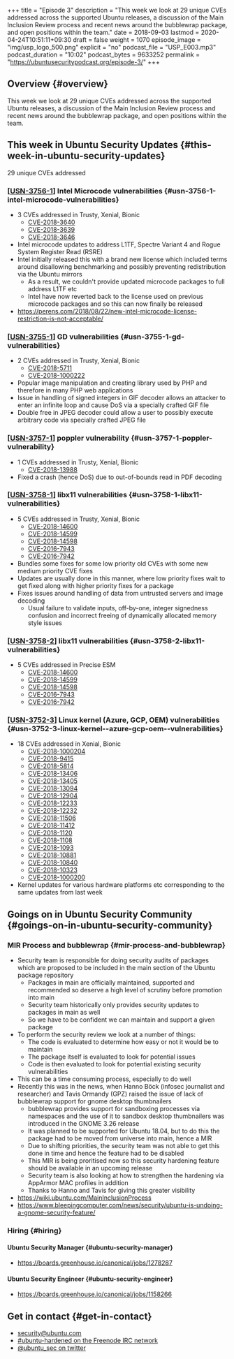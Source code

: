 +++
title = "Episode 3"
description = "This week we look at 29 unique CVEs addressed across the supported Ubuntu releases, a discussion of the Main Inclusion Review process and recent news around the bubblewrap package, and open positions within the team."
date = 2018-09-03
lastmod = 2020-04-24T10:51:11+09:30
draft = false
weight = 1070
episode_image = "img/usp_logo_500.png"
explicit = "no"
podcast_file = "USP_E003.mp3"
podcast_duration = "10:02"
podcast_bytes = 9633252
permalink = "https://ubuntusecuritypodcast.org/episode-3/"
+++

## Overview {#overview}

This week we look at 29 unique CVEs addressed across the supported Ubuntu releases, a discussion of the Main Inclusion Review process and recent news around the bubblewrap package, and open positions within the team.


## This week in Ubuntu Security Updates {#this-week-in-ubuntu-security-updates}

29 unique CVEs addressed


### [[USN-3756-1](https://usn.ubuntu.com/3756-1/)] Intel Microcode vulnerabilities {#usn-3756-1-intel-microcode-vulnerabilities}

-   3 CVEs addressed in Trusty, Xenial, Bionic
    -   [CVE-2018-3640](https://people.canonical.com/~ubuntu-security/cve/CVE-2018-3640)
    -   [CVE-2018-3639](https://people.canonical.com/~ubuntu-security/cve/CVE-2018-3639)
    -   [CVE-2018-3646](https://people.canonical.com/~ubuntu-security/cve/CVE-2018-3646)
-   Intel microcode updates to address L1TF, Spectre Variant 4 and Rogue System Register Read (RSRE)
-   Intel initially released this with a brand new license which included terms around disallowing benchmarking and possibly preventing redistribution via the Ubuntu mirrors
    -   As a result, we couldn't provide updated microcode packages to full address L1TF etc
    -   Intel have now reverted back to the license used on previous microcode packages and so this can now finally be released
-   <https://perens.com/2018/08/22/new-intel-microcode-license-restriction-is-not-acceptable/>


### [[USN-3755-1](https://usn.ubuntu.com/3755-1/)] GD vulnerabilities {#usn-3755-1-gd-vulnerabilities}

-   2 CVEs addressed in Trusty, Xenial, Bionic
    -   [CVE-2018-5711](https://people.canonical.com/~ubuntu-security/cve/CVE-2018-5711)
    -   [CVE-2018-1000222](https://people.canonical.com/~ubuntu-security/cve/CVE-2018-1000222)
-   Popular image manipulation and creating library used by PHP and therefore in many PHP web applications
-   Issue in handling of signed integers in GIF decoder allows an attacker to enter an infinite loop and cause DoS via a specially crafted GIF file
-   Double free in JPEG decoder could allow a user to possibly execute arbitrary code via specially crafted JPEG file


### [[USN-3757-1](https://usn.ubuntu.com/3757-1/)] poppler vulnerability {#usn-3757-1-poppler-vulnerability}

-   1 CVEs addressed in Trusty, Xenial, Bionic
    -   [CVE-2018-13988](https://people.canonical.com/~ubuntu-security/cve/CVE-2018-13988)
-   Fixed a crash (hence DoS) due to out-of-bounds read in PDF decoding


### [[USN-3758-1](https://usn.ubuntu.com/3758-1/)] libx11 vulnerabilities {#usn-3758-1-libx11-vulnerabilities}

-   5 CVEs addressed in Trusty, Xenial, Bionic
    -   [CVE-2018-14600](https://people.canonical.com/~ubuntu-security/cve/CVE-2018-14600)
    -   [CVE-2018-14599](https://people.canonical.com/~ubuntu-security/cve/CVE-2018-14599)
    -   [CVE-2018-14598](https://people.canonical.com/~ubuntu-security/cve/CVE-2018-14598)
    -   [CVE-2016-7943](https://people.canonical.com/~ubuntu-security/cve/CVE-2016-7943)
    -   [CVE-2016-7942](https://people.canonical.com/~ubuntu-security/cve/CVE-2016-7942)
-   Bundles some fixes for some low priority old CVEs with some new medium priority CVE fixes
-   Updates are usually done in this manner, where low priority fixes wait to get fixed along with higher priority fixes for a package
-   Fixes issues around handling of data from untrusted servers and image decoding
    -   Usual failure to validate inputs, off-by-one, integer signedness confusion and incorrect freeing of dynamically allocated memory style issues


### [[USN-3758-2](https://usn.ubuntu.com/3758-2/)] libx11 vulnerabilities {#usn-3758-2-libx11-vulnerabilities}

-   5 CVEs addressed in Precise ESM
    -   [CVE-2018-14600](https://people.canonical.com/~ubuntu-security/cve/CVE-2018-14600)
    -   [CVE-2018-14599](https://people.canonical.com/~ubuntu-security/cve/CVE-2018-14599)
    -   [CVE-2018-14598](https://people.canonical.com/~ubuntu-security/cve/CVE-2018-14598)
    -   [CVE-2016-7943](https://people.canonical.com/~ubuntu-security/cve/CVE-2016-7943)
    -   [CVE-2016-7942](https://people.canonical.com/~ubuntu-security/cve/CVE-2016-7942)


### [[USN-3752-3](https://usn.ubuntu.com/3752-3/)] Linux kernel (Azure, GCP, OEM) vulnerabilities {#usn-3752-3-linux-kernel--azure-gcp-oem--vulnerabilities}

-   18 CVEs addressed in Xenial, Bionic
    -   [CVE-2018-1000204](https://people.canonical.com/~ubuntu-security/cve/CVE-2018-1000204)
    -   [CVE-2018-9415](https://people.canonical.com/~ubuntu-security/cve/CVE-2018-9415)
    -   [CVE-2018-5814](https://people.canonical.com/~ubuntu-security/cve/CVE-2018-5814)
    -   [CVE-2018-13406](https://people.canonical.com/~ubuntu-security/cve/CVE-2018-13406)
    -   [CVE-2018-13405](https://people.canonical.com/~ubuntu-security/cve/CVE-2018-13405)
    -   [CVE-2018-13094](https://people.canonical.com/~ubuntu-security/cve/CVE-2018-13094)
    -   [CVE-2018-12904](https://people.canonical.com/~ubuntu-security/cve/CVE-2018-12904)
    -   [CVE-2018-12233](https://people.canonical.com/~ubuntu-security/cve/CVE-2018-12233)
    -   [CVE-2018-12232](https://people.canonical.com/~ubuntu-security/cve/CVE-2018-12232)
    -   [CVE-2018-11506](https://people.canonical.com/~ubuntu-security/cve/CVE-2018-11506)
    -   [CVE-2018-11412](https://people.canonical.com/~ubuntu-security/cve/CVE-2018-11412)
    -   [CVE-2018-1120](https://people.canonical.com/~ubuntu-security/cve/CVE-2018-1120)
    -   [CVE-2018-1108](https://people.canonical.com/~ubuntu-security/cve/CVE-2018-1108)
    -   [CVE-2018-1093](https://people.canonical.com/~ubuntu-security/cve/CVE-2018-1093)
    -   [CVE-2018-10881](https://people.canonical.com/~ubuntu-security/cve/CVE-2018-10881)
    -   [CVE-2018-10840](https://people.canonical.com/~ubuntu-security/cve/CVE-2018-10840)
    -   [CVE-2018-10323](https://people.canonical.com/~ubuntu-security/cve/CVE-2018-10323)
    -   [CVE-2018-1000200](https://people.canonical.com/~ubuntu-security/cve/CVE-2018-1000200)
-   Kernel updates for various hardware platforms etc corresponding to the same updates from last week


## Goings on in Ubuntu Security Community {#goings-on-in-ubuntu-security-community}


### MIR Process and bubblewrap {#mir-process-and-bubblewrap}

-   Security team is responsible for doing security audits of packages which are proposed to be included in the main section of the Ubuntu package repository
    -   Packages in main are officially maintained, supported and recommended so deserve a high level of scrutiny before promotion into main
    -   Security team historically only provides security updates to packages in main as well
    -   So we have to be confident we can maintain and support a given package
-   To perform the security review we look at a number of things:
    -   The code is evaluated to determine how easy or not it would be to maintain
    -   The package itself is evaluated to look for potential issues
    -   Code is then evaluated to look for potential existing security vulnerabilities
-   This can be a time consuming process, especially to do well
-   Recently this was in the news, when Hanno Böck (infosec journalist and
    researcher) and Tavis Ormandy (GPZ) raised the issue of lack of bubblewrap
    support for gnome desktop thumbnailers
    -   bubblewrap provides support for sandboxing processes via namespaces and the
        use of it to sandbox desktop thumbnailers was introduced in the GNOME 3.26
        release
    -   It was planned to be supported for Ubuntu 18.04, but to do this the package
        had to be moved from universe into main, hence a MIR
    -   Due to shifting priorities, the security team was not able to get this done
        in time and hence the feature had to be disabled
    -   This MIR is being proritised now so this security hardening feature should be available in an upcoming release
    -   Security team is also looking at how to strengthen the hardening via AppArmor MAC profiles in addition
    -   Thanks to Hanno and Tavis for giving this greater visibility
-   <https://wiki.ubuntu.com/MainInclusionProcess>
-   <https://www.bleepingcomputer.com/news/security/ubuntu-is-undoing-a-gnome-security-feature/>


### Hiring {#hiring}


#### Ubuntu Security Manager {#ubuntu-security-manager}

-   <https://boards.greenhouse.io/canonical/jobs/1278287>


#### Ubuntu Security Engineer {#ubuntu-security-engineer}

-   <https://boards.greenhouse.io/canonical/jobs/1158266>


## Get in contact {#get-in-contact}

-   [security@ubuntu.com](mailto:security@ubuntu.com)
-   [#ubuntu-hardened on the Freenode IRC network](http://webchat.freenode.net/#ubuntu-hardened)
-   [@ubuntu\_sec on twitter](https://twitter.com/ubuntu%5Fsec)